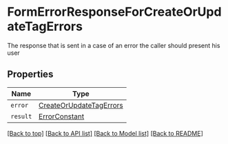 
# FormErrorResponseForCreateOrUpdateTagErrors

The response that is sent in a case of an error the caller should present his user

## Properties

Name | Type
------------ | -------------
`error` | [CreateOrUpdateTagErrors](CreateOrUpdateTagErrors.md)
`result` | [ErrorConstant](ErrorConstant.md)


[[Back to top]](#) [[Back to API list]](../README.md#api-endpoints) [[Back to Model list]](../README.md#models) [[Back to README]](../README.md)


